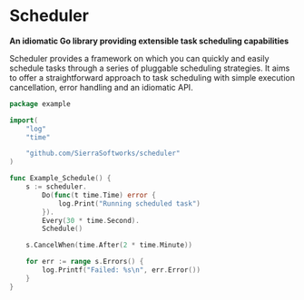 # Scheduler
**An idiomatic Go library providing extensible task scheduling capabilities**

Scheduler provides a framework on which you can quickly and easily schedule
tasks through a series of pluggable scheduling strategies. It aims to offer
a straightforward approach to task scheduling with simple execution cancellation,
error handling and an idiomatic API.

```go
package example

import(
    "log"
    "time"

    "github.com/SierraSoftworks/scheduler"
)

func Example_Schedule() {
    s := scheduler.
        Do(func(t time.Time) error {
            log.Print("Running scheduled task")
        }).
        Every(30 * time.Second).
        Schedule()

    s.CancelWhen(time.After(2 * time.Minute))

    for err := range s.Errors() {
        log.Printf("Failed: %s\n", err.Error())
    }
}
```